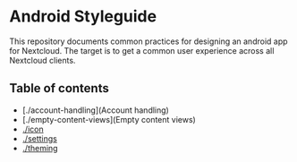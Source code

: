 # Android Styleguide

This repository documents common practices for designing an android app for Nextcloud.
The target is to get a common user experience across all Nextcloud clients.

## Table of contents

- [./account-handling](Account handling)
- [./empty-content-views](Empty content views)
- [./icon](Icon)
- [./settings](Settings)
- [./theming](Theming)
